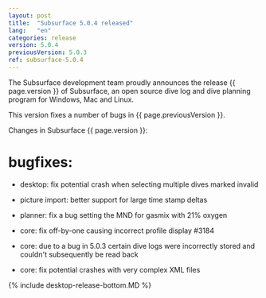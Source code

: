 ```yaml
---
layout: post
title:  "Subsurface 5.0.4 released"
lang:   "en"
categories: release
version: 5.0.4
previousVersion: 5.0.3
ref: subsurface-5.0.4
---
```


The Subsurface development team proudly announces the release {{ page.version }} of Subsurface, an open source dive log and dive planning program for Windows, Mac and Linux.

This version fixes a number of bugs in {{ page.previousVersion }}.

Changes in Subsurface {{ page.version }}:

# bugfixes:

- desktop: fix potential crash when selecting multiple dives marked invalid

- picture import: better support for large time stamp deltas

- planner: fix a bug setting the MND for gasmix with 21% oxygen

- core: fix off-by-one causing incorrect profile display #3184

- core: due to a bug in 5.0.3 certain dive logs were incorrectly stored and couldn't subsequently be read back

- core: fix potential crashes with very complex XML files


{% include desktop-release-bottom.MD %}
